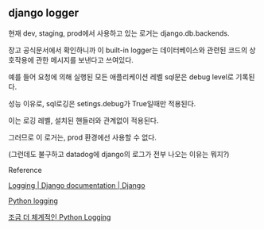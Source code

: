 ## django logger

현재 dev, staging, prod에서 사용하고 있는 로거는 django.db.backends.

장고 공식문서에서 확인하니까 이 built-in logger는 데이터베이스와 관련된 코드의 상호작용에 관한 메시지를 보낸다고 쓰여있다.

예를 들어 요청에 의해 실행된 모든 애플리케이션 레벨 sql문은 debug level로 기록된다.

성능 이유로, sql로깅은 setings.debug가 True일때만 적용된다.

이는 로깅 레벨, 설치된 핸들러와 관계없이 적용된다.

그러므로 이 로거는, prod 환경에선 사용할 수 없다.

(그런데도 불구하고 datadog에 django의 로그가 전부 나오는 이유는 뭐지?)

Reference

[Logging | Django documentation | Django](https://docs.djangoproject.com/en/4.1/ref/logging/)

[Python logging](https://robot9710.tistory.com/25)

[조금 더 체계적인 Python Logging](https://hwangheek.github.io/2019/python-logging/)
